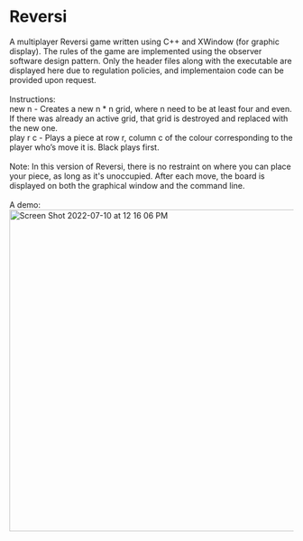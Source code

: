 # Reversi
A multiplayer Reversi game written using C++ and XWindow (for graphic display). The rules of the game are implemented using the observer software design pattern. Only the header files along with the executable are displayed here due to regulation policies, and implementaion code can be provided upon request.
<br />
<br />
Instructions: 
<br />
new n - Creates a new n * n grid, where n need to be at least four and even. If there was already an active grid, that grid is destroyed and replaced with the new one.
<br />
play r c - Plays a piece at row r, column c of the colour corresponding to the player who’s move it is. Black plays first.
<br />
<br />
Note: In this version of Reversi, there is no restraint on where you can place your piece, as long as it's unoccupied. After each move, the board is displayed on both the graphical window and the command line.
<br />
<br />
A demo:
<br />
<img width="570" alt="Screen Shot 2022-07-10 at 12 16 06 PM" src="https://user-images.githubusercontent.com/65566095/178178917-d462fbdb-127b-4765-8334-e6748149b63c.png">
